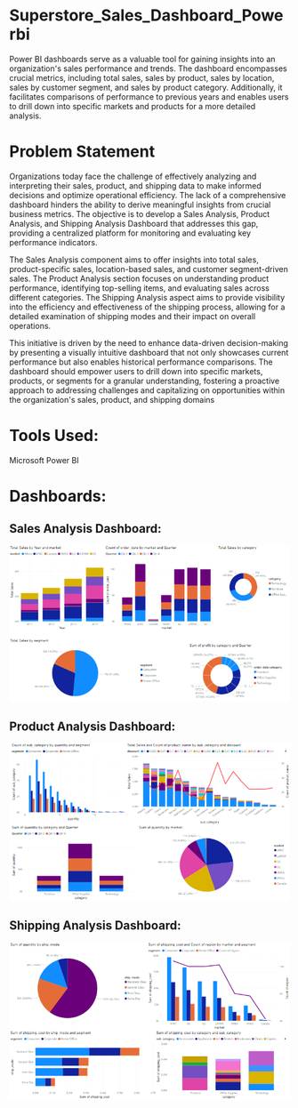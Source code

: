 # Superstore_Sales_Dashboard_Powerbi

Power BI dashboards serve as a valuable tool for gaining insights into an organization's sales performance and trends. The dashboard encompasses crucial metrics, including total sales, sales by product, sales by location, sales by customer segment, and sales by product category. Additionally, it facilitates comparisons of performance to previous years and enables users to drill down into specific markets and products for a more detailed analysis.

# Problem Statement

Organizations today face the challenge of effectively analyzing and interpreting their sales, product, and shipping data to make informed decisions and optimize operational efficiency. The lack of a comprehensive dashboard hinders the ability to derive meaningful insights from crucial business metrics. The objective is to develop a Sales Analysis, Product Analysis, and Shipping Analysis Dashboard that addresses this gap, providing a centralized platform for monitoring and evaluating key performance indicators.

The Sales Analysis component aims to offer insights into total sales, product-specific sales, location-based sales, and customer segment-driven sales. The Product Analysis section focuses on understanding product performance, identifying top-selling items, and evaluating sales across different categories. The Shipping Analysis aspect aims to provide visibility into the efficiency and effectiveness of the shipping process, allowing for a detailed examination of shipping modes and their impact on overall operations.

This initiative is driven by the need to enhance data-driven decision-making by presenting a visually intuitive dashboard that not only showcases current performance but also enables historical performance comparisons. The dashboard should empower users to drill down into specific markets, products, or segments for a granular understanding, fostering a proactive approach to addressing challenges and capitalizing on opportunities within the organization's sales, product, and shipping domains

# Tools Used:

Microsoft Power BI

# Dashboards:

## Sales Analysis Dashboard:

![Alt text](https://raw.githubusercontent.com/raviatkumar/Superstore_Sales_Dashboard_Powerbi/main/Image/Sales%20analysis.PNG)

## Product Analysis Dashboard:

![Alt text](https://raw.githubusercontent.com/raviatkumar/Superstore_Sales_Dashboard_Powerbi/main/Image/Product%20analysis.PNG)

## Shipping Analysis Dashboard:

![Alt text](https://raw.githubusercontent.com/raviatkumar/Superstore_Sales_Dashboard_Powerbi/main/Image/shipping%20analysis.PNG)
